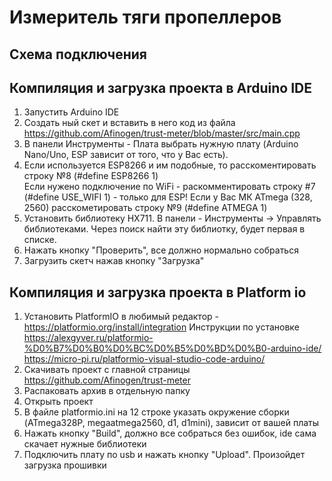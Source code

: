 # Измеритель тяги пропеллеров  

## Схема подключения

## Компиляция и загрузка проекта в Arduino IDE  
1. Запустить Arduino IDE  
2. Создать ный скет и вставить в него код из файла https://github.com/Afinogen/trust-meter/blob/master/src/main.cpp  
3. В панели Инструменты - Плата выбрать нужную плату (Arduino Nano/Uno, ESP зависит от того, что у Вас есть).
4. Если используется ESP8266 и им подобные, то расскоментировать строку №8 (#define ESP8266 1)      
    Если нужено подключение по WiFi - раскомментировать строку #7 (#define USE_WIFI 1) - только для ESP!
    Если у Вас МК ATmega (328, 2560) расскометировать строку №9 (#define ATMEGA 1)
5. Установить библиотеку HX711. В панели - Инструменты -> Управлять библиотеками. Через поиск найти эту библиотку, будет первая в списке.
6. Нажать кнопку "Проверить", все должно нормально собраться
7. Загрузить скетч нажав кнопку "Загрузка"

## Компиляция и загрузка проекта в Platform io  
1. Установить PlatformIO в любимый редактор  - https://platformio.org/install/integration
    Инструкции по установке https://alexgyver.ru/platformio-%D0%B7%D0%B0%D0%BC%D0%B5%D0%BD%D0%B0-arduino-ide/  https://micro-pi.ru/platformio-visual-studio-code-arduino/  
2. Скачивать проект с главной страницы https://github.com/Afinogen/trust-meter  
3. Распаковать архив в отдельную папку  
4. Открыть проект  
5. В файле platformio.ini на 12 строке указать окружение сборки (ATmega328P, megaatmega2560, d1, d1mini), зависит от вашей платы  
6. Нажать кнопку "Build", должно все собраться без ошибок, ide сама скачает нужные библиотеки  
7. Подключить плату по usb и нажать кнопку "Upload". Произойдет загрузка прошивки  